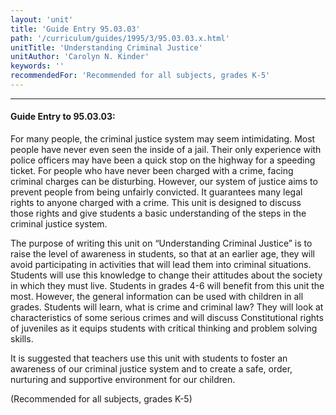 ```yaml
---
layout: 'unit'
title: 'Guide Entry 95.03.03'
path: '/curriculum/guides/1995/3/95.03.03.x.html'
unitTitle: 'Understanding Criminal Justice'
unitAuthor: 'Carolyn N. Kinder'
keywords: ''
recommendedFor: 'Recommended for all subjects, grades K-5'
---
```


<body>
<hr/>
 <h4>
  Guide Entry to 95.03.03:
 </h4>
 For many people, the criminal justice system may seem intimidating. Most people have never even seen the inside of a jail. Their only experience with police officers may have been a quick stop on the highway for a speeding ticket. For people who have never been charged with a crime, facing criminal charges can be disturbing. However, our system of justice aims to prevent people from being unfairly convicted. It guarantees many legal rights to anyone charged with a crime. This unit is designed to discuss those rights and give students a basic understanding of the steps in the criminal justice system.
 <p>
  The purpose of writing this unit on “Understanding Criminal Justice” is to raise the level of awareness in students, so that at an earlier age, they will avoid participating in activities that will lead them into criminal situations. Students will use this knowledge to change their attitudes about the society in which they must live. Students in grades 4-6 will benefit from this unit the most. However, the general information can be used with children in all grades. Students will learn, what is crime and criminal law? They will look at characteristics of some serious crimes and will discuss Constitutional rights of juveniles as it equips students with critical thinking and problem solving skills.
 </p>
 <p>
  It is suggested that teachers use this unit with students to foster an awareness of our criminal justice system and to create a safe, order, nurturing and supportive environment for our children.
 </p>
 <p>
  (Recommended for all subjects, grades K-5)
 </p>

</body>
